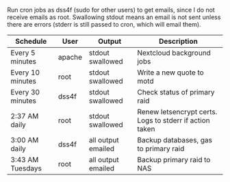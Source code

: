 Run cron jobs as dss4f (sudo for other users) to get emails, since I do not receive emails as root. Swallowing stdout means an email is not sent unless there are errors (stderr is still passed to cron, which will email them).

| Schedule | User | Output | Description |
| -------- | ---- | -------| ----------- |
| Every 5 minutes | apache | stdout swallowed | Nextcloud background jobs |
| Every 10 minutes | root | stdout swallowed | Write a new quote to motd |
| Every 30 minutes | dss4f| stdout swallowed | Check status of primary raid |
| 2:37 AM daily | root | stdout swallowed | Renew letsencrypt certs. Logs to stderr if action taken |
| 3:00 AM daily | dss4f | all output emailed | Backup databases, gas to primary raid |
| 3:43 AM Tuesdays | root | all output emailed | Backup primary raid to NAS |

